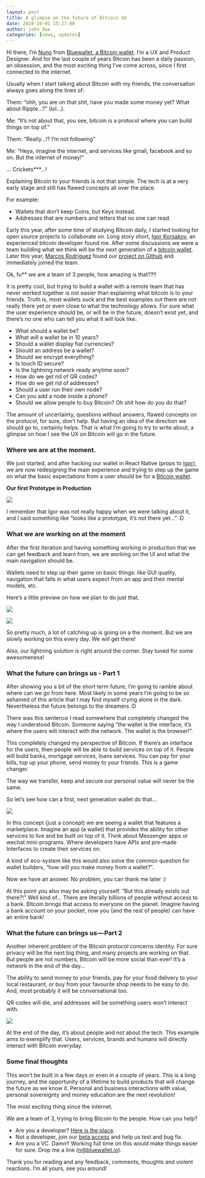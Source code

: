```yaml
---
layout: post
title: A glimpse on the future of Bitcoin UX
date: 2018-10-01 15:27:00
author: john_doe
categories: [news, updates]
---
```


Hi there, I’m [Nuno](https://twitter.com/nvcoelho) from [Bluewallet, a Bitcoin wallet](https://bluewallet.io). I’m a UX and Product Designer. And for the last couple of years Bitcoin has been a daily passion, an obsession, and the most exciting thing I’ve come across, since I first connected to the internet.

Usually when I start talking about Bitcoin with my friends, the conversation always goes along the lines of:

Them: “ohh, you are on that shit, have you made some money yet? What about Ripple…?” (lol…).

Me: “It’s not about that, you see, bitcoin is a protocol where you can build things on top of.”

Them: “Really…!? I’m not following”

Me: “Heya, imagine the internet, and services like gmail, facebook and so on. But the internet of money!”

… Crickets\*\*\*…!

Explaining Bitcoin to your friends is not that simple. The tech is at a very early stage and still has flawed concepts all over the place.

For example:

*   Wallets that don’t keep Coins, but Keys instead.
*   Addresses that are numbers and letters that no one can read.

Early this year, after some time of studying Bitcoin daily, I started looking for open source projects to collaborate on. Long story short, [Igor Korsakov](https://twitter.com/overtorment), an experienced bitcoin developer found me. After some discussions we were a team building what we think will be the next generation of a [bitcoin wallet](https://itunes.apple.com/us/app/bluewallet-bitcoin-wallet/id1376878040?l=ru&ls=1&mt=8). Later this year, [Marcos Rodriguez](https://github.com/marcosrdz) found our [project on Github](https://github.com/BlueWallet/BlueWallet) and immediately joined the team.

Ok, fu\*\* we are a team of 3 people, how amazing is that??!!

It is pretty cool, but trying to build a wallet with a remote team that has never worked together is not easier than explaining what bitcoin is to your friends. Truth is, most wallets suck and the best examples out there are not really there yet or even close to what the technology allows. For sure what the user experience should be, or will be in the future, doesn’t exist yet, and there’s no one who can tell you what it will look like.

*   What should a wallet be?
*   What will a wallet be in 10 years?
*   Should a wallet display fiat currencies?
*   Should an address be a wallet?
*   Should we encrypt everything?
*   Is touch ID secure?
*   Is the lightning network ready anytime soon?
*   How do we get rid of QR codes?
*   How do we get rid of addresses?
*   Should a user run their own node?
*   Can you add a node inside a phone?
*   Should we allow people to buy Bitcoin? Oh shit how do you do that?

The amount of uncertainty, questions without answers, flawed concepts on the protocol, for sure, don’t help. But having an idea of the direction we should go to, certainly helps. That is what I’m going to try to write about, a glimpse on how I see the UX on Bitcoin will go in the future.

### Where we are at the moment.

We just started, and after hacking our wallet in React Native (props to [Igor](https://twitter.com/overtorment)), we are now redesigning the main experience and trying to step up the game on what the basic expectations from a user should be for a [Bitcoin wallet](https://bluewallet.io/).

**Our first Prototype in Production**

![](/_posts/img/1__BkxRuZqPs__H8fq1U5WYT__Q.png)

I remember that Igor was not really happy when we were talking about it, and I said something like “looks like a prototype, it’s not there yet…” :D

### What we are working on at the moment

After the first iteration and having something working in production that we can get feedback and learn from, we are working on the UI and what the main navigation should be.

Wallets need to step up their game on basic things: like GUI quality, navigation that falls in what users expect from an app and their mental models, etc.

Here’s a little preview on how we plan to do just that.

![](/_posts/img/1__Ce1O88UQUi7LeudYMnn2SA.gif)

![](/_posts/img/1__xSS3BEad9Wx9BpmVoe2W4A.png)

So pretty much, a lot of catching up is going on a the moment. But we are slowly working on this every day. We will get there!

Also, our lightning solution is right around the corner. Stay tuned for some awesomeness!

### What the future can brings us - Part 1

After showing you a bit of the short term future, I’m going to ramble about where can we go from here. Most likely in some years I’m going to be so ashamed of this article that I may find myself crying alone in the dark. Nevertheless the future belongs to the dreamers :D

There was this sentence I read somewhere that completely changed the way I understood Bitcoin. Someone saying “the wallet is the interface, it’s where the users will interact with the network. The wallet is the browser!”.

This completely changed my perspective of Bitcoin. If there’s an interface for the users, then people will be able to build services on top of it. People will build banks, mortgage services, loans services. You can pay for your bills, top up your phone, send money to your friends. This is a game changer.

The way we transfer, keep and secure our personal value will never be the same.

So let’s see how can a first, next generation wallet do that…

![](/_posts/img/1__QuLtnA__EGWJTNAJ__Nsk__7A.gif)

In this concept (just a concept) we are seeing a wallet that features a marketplace. Imagine an app (a wallet) that provides the ability for other services to live and be built on top of it. Think about Messenger apps or wechat mini-programs. Where developers have APIs and pre-made Interfaces to create their services on.

A kind of eco-system like this would also solve the common question for wallet builders, “how will you make money from a wallet?”.

Now we have an answer. No problem, you can thank me later :)

At this point you also may be asking yourself. “But this already exists out there?!” Well kind of… There are literally billions of people without access to a bank. Bitcoin brings that access to everyone on the planet. Imagine having a bank account on your pocket, now you (and the rest of people) can have an entire bank!

### What the future can brings us — Part 2

Another inherent problem of the Bitcoin protocol concerns identity. For sure privacy will be the next big thing, and many projects are working on that. But people are not numbers, Bitcoin will be more social than ever! It’s a network in the end of the day…

The ability to send money to your friends, pay for your food delivery to your local restaurant, or buy from your favourite shop needs to be easy to do. And, most probably it will be conversational too.

QR codes will die, and addresses will be something users won’t interact with.

![](/_posts/img/1__jhzjE2eK1sS8lEDutaQKgw.gif)

At the end of the day, it’s about people and not about the tech. This example aims to exemplify that. Users, services, brands and humans will directly interact with Bitcoin everyday.

### Some final thoughts

This won’t be built in a few days or even in a couple of years. This is a long journey, and the opportunity of a lifetime to build products that will change the future as we know it. Personal and business interactions with value, personal sovereignty and money education are the next revolution!

The most exciting thing since the internet.

We are a team of 3, trying to bring Bitcoin to the people. How can you help?

*   Are you a developer? [Here is the place](https://github.com/BlueWallet/BlueWallet).
*   Not a developer, join our [beta access](https://testflight.apple.com/join/8KtgcwC6) and help us test and bug fix.
*   Are you a VC. Damn!! Working full time on this would make things easier for sure. Drop me a line (n@bluewallet.io).

Thank you for reading and any feedback, comments, thoughts and violent reactions. I’m all yours, see you around!